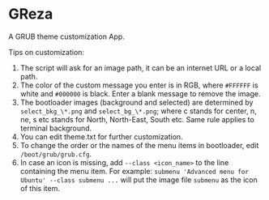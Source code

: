 # GReza
A GRUB theme customization App.

Tips on customization:
1) The script will ask for an image path, it can be an internet URL or a local path.
2) The color of the custom message you enter is in RGB, where `#FFFFFF` is white and `#000000` is black. Enter a blank message to remove the image.
3) The bootloader images (background and selected) are determined by `select_bkg_\*.png` and `select_bg_\*.png`; where c stands for center, n, ne, s etc stands for North, North-East, South etc. Same rule applies to terminal background.
4) You can edit theme.txt for further customization.
5) To change the order or the names of the menu items in bootloader, edit `/boot/grub/grub.cfg`.
6) In case an icon is missing, add `--class <icon_name>` to the line containing the menu item. For example:
`submenu 'Advanced menu for Ubuntu' --class submenu ...` will put the image file `submenu` as the icon of this item.
